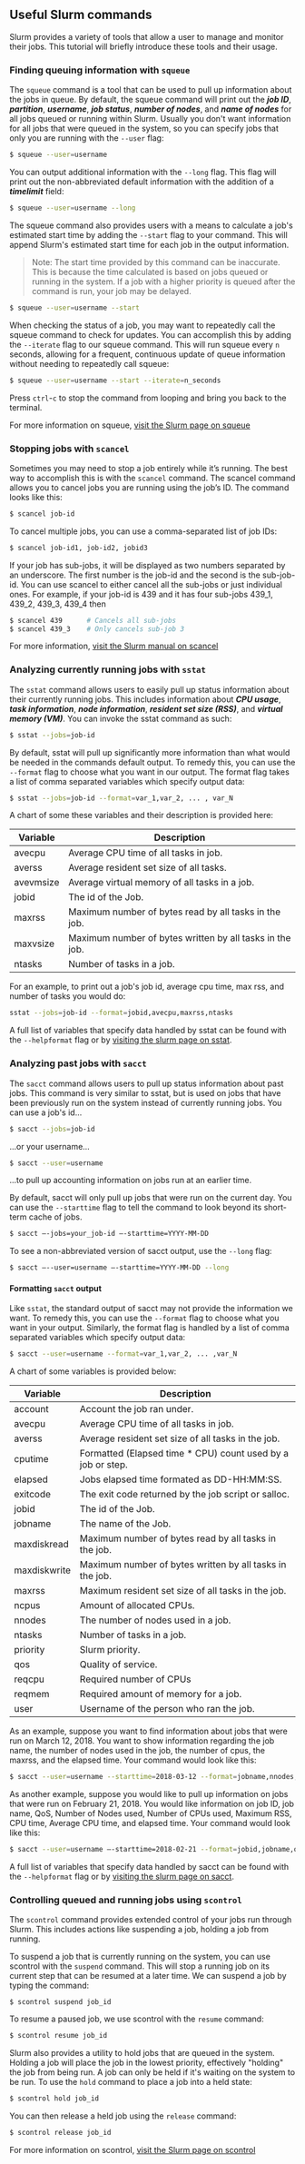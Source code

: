 ## Useful Slurm commands

Slurm provides a variety of tools that allow a user to manage and
monitor their jobs. This tutorial will briefly introduce these tools and their usage.

### Finding queuing information with `squeue`

The `squeue` command is a tool that can be used to pull up information about the
jobs in queue. By default, the squeue command will print out the
*__job ID__*, *__partition__*, *__username__*, *__job status__*,
*__number of nodes__*, and *__name of nodes__* for all jobs queued or
running within Slurm. Usually you don't want information for all
jobs that were queued in the system, so you can specify jobs that only
you are running with the `--user` flag:

```bash
$ squeue --user=username
```

You can output additional information with the `--long` flag. This
flag will print out the non-abbreviated default information with the
addition of a *__timelimit__* field:

```bash
$ squeue --user=username --long
```

The squeue command also provides users with a means to calculate a
job's estimated start time by adding the `--start` flag to your
command. This will append Slurm's estimated start time for each job in
the output information. 
> Note: The start time provided by this command
can be inaccurate. This is because the time calculated is based on
jobs queued or running in the system. If a job with a higher priority
is queued after the command is run, your job may be delayed.

```bash
$ squeue --user=username --start
```

When checking the status of a job, you may want to repeatedly call the
squeue command to check for updates. You can accomplish this by adding
the `--iterate` flag to our squeue command. This will run squeue every
`n` seconds, allowing for a frequent, continuous update of queue
information without needing to repeatedly call squeue:

```bash
$ squeue --user=username --start --iterate=n_seconds
```

Press `ctrl`-`c` to stop the command from looping and bring you back
to the terminal.

For more information on squeue, [visit the Slurm page on
squeue](https://slurm.schedmd.com/squeue.html)

### Stopping jobs with `scancel`

Sometimes you may need to stop a job entirely while it’s running. The
best way to accomplish this is with the `scancel` command. The scancel
command allows you to cancel jobs you are running using the job’s ID. 
The command looks like this:

```bash
$ scancel job-id
```

To cancel multiple jobs, you can use a comma-separated list of job IDs:

```bash
$ scancel job-id1, job-id2, jobid3
```

If your job has sub-jobs, it will be displayed as two numbers separated by an underscore.
The first number is the job-id and the second is the sub-job-id.  You can use scancel
to either cancel all the sub-jobs or just individual ones.  For example, if your
job-id is 439 and it has four sub-jobs 439_1, 439_2, 439_3, 439_4 then 

```bash
$ scancel 439      # Cancels all sub-jobs
$ scancel 439_3    # Only cancels sub-job 3
```

For more information, [visit the Slurm manual on scancel](https://slurm.schedmd.com/scancel.html)

### Analyzing currently running jobs with `sstat`

The `sstat` command allows users to easily pull up status information
about their currently running jobs. This includes information about *__CPU usage__*,
*__task information__*, *__node information__*, *__resident set size
(RSS)__*, and *__virtual memory (VM)__*. You can invoke the sstat
command as such:

```bash
$ sstat --jobs=job-id
```

By default, sstat will pull up significantly more information than
what would be needed in the commands default output. To remedy this,
you can use the `--format` flag to choose what you want in our
output. The format flag takes a list of comma separated variables
which specify output data:

```bash
$ sstat --jobs=job-id --format=var_1,var_2, ... , var_N
```

A chart of some these variables and their description is provided here:

Variable    | Description
------------|------------
avecpu      | Average CPU time of all tasks in job.
averss      | Average resident set size of all tasks.
avevmsize   | Average virtual memory of all tasks in a job.
jobid       | The id of the Job.
maxrss      | Maximum number of bytes read by all tasks in the job.
maxvsize    | Maximum number of bytes written by all tasks in the job.
ntasks      | Number of tasks in a job.

For an example, to print out a job's job id, average cpu time, max
rss, and number of tasks you would do:

```bash
sstat --jobs=job-id --format=jobid,avecpu,maxrss,ntasks
```

A full list of variables that specify data handled by sstat can be
found with the `--helpformat` flag or by [visiting the slurm page on
sstat](https://slurm.schedmd.com/sstat.html).

### Analyzing past jobs with `sacct`

The `sacct` command allows users to pull up status information about
past jobs. This command is very similar to sstat, but is used on jobs
that have been previously run on the system instead of currently
running jobs. You can use a job's id...

```bash
$ sacct --jobs=job-id
```

...or your username...

```bash
$ sacct --user=username
```

...to pull up accounting information on jobs run at an earlier time.

By default, sacct will only pull up jobs that were run on the current
day. You can use the `--starttime` flag to tell the command to look
beyond its short-term cache of jobs.

```bash
$ sacct –-jobs=your_job-id –-starttime=YYYY-MM-DD
```

To see a non-abbreviated version of sacct output, use the `--long`
flag:

```bash
$ sacct –--user=username –-starttime=YYYY-MM-DD --long
```

#### Formatting `sacct` output

Like `sstat`, the standard output of sacct may not provide the
information we want. To remedy this, you can use the `--format` flag to
choose what you want in your output. Similarly, the format flag is
handled by a list of comma separated variables which specify output
data:

```bash
$ sacct --user=username --format=var_1,var_2, ... ,var_N
```

A chart of some variables is provided below:

Variable    | Description
------------|------------
account     | Account the job ran under.
avecpu      | Average CPU time of all tasks in job.
averss      | Average resident set size of all tasks in the job.
cputime     | Formatted (Elapsed time * CPU) count used by a job or step.
elapsed     | Jobs elapsed time formated as DD-HH:MM:SS.
exitcode    | The exit code returned by the job script or salloc.
jobid       | The id of the Job.
jobname     | The name of the Job.
maxdiskread | Maximum number of bytes read by all tasks in the job.
maxdiskwrite| Maximum number of bytes written by all tasks in the job.
maxrss      | Maximum resident set size of all tasks in the job.
ncpus       | Amount of allocated CPUs.
nnodes      | The number of nodes used in a job.
ntasks      | Number of tasks in a job.
priority    | Slurm priority.
qos         | Quality of service.
reqcpu      | Required number of CPUs
reqmem      | Required amount of memory for a job.
user        | Username of the person who ran the job.

As an example, suppose you want to find information about jobs that
were run on March 12, 2018. You want to show information regarding the
job name, the number of nodes used in the job, the number of cpus, the
maxrss, and the elapsed time. Your command would look like this:

```bash
$ sacct --user=username --starttime=2018-03-12 --format=jobname,nnodes,ncpus,maxrss,elapsed
```

As another example, suppose you would like to pull up information on
jobs that were run on February 21, 2018. You would like information on
job ID, job name, QoS, Number of Nodes used, Number of CPUs used,
Maximum RSS, CPU time, Average CPU time, and elapsed time. Your
command would look like this:

```bash
$ sacct --user=username –-starttime=2018-02-21 --format=jobid,jobname,qos,nnodes,ncpu,maxrss,cputime,avecpu,elapsed
```

A full list of variables that specify data handled by sacct can be
found with the `--helpformat` flag or by [visiting the slurm page on
sacct](https://slurm.schedmd.com/sacct.html).

### Controlling queued and running jobs using `scontrol`

The `scontrol` command provides extended control of your jobs
run through Slurm. This includes actions like suspending a job,
holding a job from running.

To suspend a job that is currently running on the system, you can use
scontrol with the `suspend` command. This will stop a running job on
its current step that can be resumed at a later time. We can suspend a
job by typing the command:

```
$ scontrol suspend job_id
```

To resume a paused job, we use scontrol with the `resume` command:

```bash
$ scontrol resume job_id
```

Slurm also provides a utility to hold jobs that are queued in the
system. Holding a job will place the job in the lowest priority,
effectively "holding" the job from being run. A job can only be held
if it's waiting on the system to be run. To use the `hold` command to
place a job into a held state:

```bash
$ scontrol hold job_id
```

You can then release a held job using the `release` command:

```bash
$ scontrol release job_id
```

For more information on scontrol, [visit the Slurm page on
scontrol](https://slurm.schedmd.com/scontrol.html)
